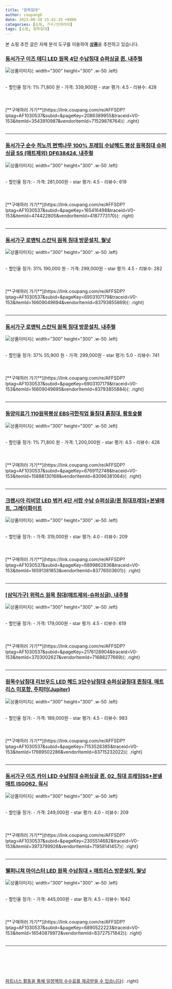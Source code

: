 ```yaml
---
title: "원목침대"
author: coupang6
date: 2023-08-30 15:42:29 +0800
categories: [쇼핑, 가구/인테리어]
tags: [쇼핑, 원목침대]
---
```


본 쇼핑 추천 글은 자체 분석 도구를 이용하여 [**상품**](https://link.coupang.com/a/bao1ui)을 추천하고 있습니다.

### [동서가구 이즈 테디 LED 원목 4단 수납침대 슈퍼싱글 퀸, 내추럴](https://link.coupang.com/re/AFFSDP?lptag=AF1030537&subid=&pageKey=2086389955&traceid=V0-153&itemId=3543910987&vendorItemId=71529876764)

![상품이미지](https://thumbnail7.coupangcdn.com/thumbnails/remote/230x230ex/image/vendor_inventory/4c75/ea8fe649421d8db77bd8963b8c25efc537a51c0e1020594f311dbca667ff.jpg){: width="300" height="300" .w-50 .left}


<br>
- 할인율 정가: 1%  71,800   원
- 가격: 339,900원
- star 평가: 4.5
- 리뷰수: 428
<br>
<br>
<br>
<br>
[**구매하러 가기**](https://link.coupang.com/re/AFFSDP?lptag=AF1030537&subid=&pageKey=2086389955&traceid=V0-153&itemId=3543910987&vendorItemId=71529876764){: .right}
<br>
<br>

---

### [동서가구 순수 히노끼 편백나무 100% 프레임 수납헤드 평상 원목침대 슈퍼싱글 SS (매트제외) DF638424, 내추럴](https://link.coupang.com/re/AFFSDP?lptag=AF1030537&subid=&pageKey=165416498&traceid=V0-153&itemId=474422805&vendorItemId=4187773170)

![상품이미지](https://thumbnail6.coupangcdn.com/thumbnails/remote/230x230ex/image/vendor_inventory/7492/a07e82465af1671b4a410bce36beac8f149cc6ab1625737b8b19397181cb.jpg){: width="300" height="300" .w-50 .left}


<br>
- 할인율 정가: 
- 가격: 281,000원
- star 평가: 4.5
- 리뷰수: 619
<br>
<br>
<br>
<br>
[**구매하러 가기**](https://link.coupang.com/re/AFFSDP?lptag=AF1030537&subid=&pageKey=165416498&traceid=V0-153&itemId=474422805&vendorItemId=4187773170){: .right}
<br>
<br>

---

### [동서가구 로맨틱 스칸딕 원목 침대 방문설치, 월넛](https://link.coupang.com/re/AFFSDP?lptag=AF1030537&subid=&pageKey=6903107179&traceid=V0-153&itemId=16609049694&vendorItemId=83793855869)

![상품이미지](https://thumbnail8.coupangcdn.com/thumbnails/remote/230x230ex/image/rs_quotation_api/3mrnpq02/483890afed70435683408cc14b3b21d9.jpg){: width="300" height="300" .w-50 .left}


<br>
- 할인율 정가: 31%  190,000   원
- 가격: 299,000원
- star 평가: 4.5
- 리뷰수: 282
<br>
<br>
<br>
<br>
[**구매하러 가기**](https://link.coupang.com/re/AFFSDP?lptag=AF1030537&subid=&pageKey=6903107179&traceid=V0-153&itemId=16609049694&vendorItemId=83793855869){: .right}
<br>
<br>

---

### [동서가구 로맨틱 스칸딕 원목 침대 방문설치, 내추럴](https://link.coupang.com/re/AFFSDP?lptag=AF1030537&subid=&pageKey=6903107179&traceid=V0-153&itemId=16609049695&vendorItemId=83793855884)

![상품이미지](https://thumbnail9.coupangcdn.com/thumbnails/remote/230x230ex/image/rs_quotation_api/ffcqfmkt/69271643bcab4957a7e4394b544412f1.jpg){: width="300" height="300" .w-50 .left}


<br>
- 할인율 정가: 37%  55,900   원
- 가격: 299,000원
- star 평가: 5.0
- 리뷰수: 741
<br>
<br>
<br>
<br>
[**구매하러 가기**](https://link.coupang.com/re/AFFSDP?lptag=AF1030537&subid=&pageKey=6903107179&traceid=V0-153&itemId=16609049695&vendorItemId=83793855884){: .right}
<br>
<br>

---

### [동양의료기 110원목평상 EBS극한직업 돌침대 흙침대, 황토숯볼](https://link.coupang.com/re/AFFSDP?lptag=AF1030537&subid=&pageKey=6769112748&traceid=V0-153&itemId=15888130168&vendorItemId=83096381064)

![상품이미지](https://thumbnail9.coupangcdn.com/thumbnails/remote/230x230ex/image/vendor_inventory/5983/b0330da8202c7ad386bfefc71f9ceedb51f302a216ca929ceab36b9e6b7a.jpg){: width="300" height="300" .w-50 .left}


<br>
- 할인율 정가: 1%  71,800   원
- 가격: 1,200,000원
- star 평가: 4.5
- 리뷰수: 428
<br>
<br>
<br>
<br>
[**구매하러 가기**](https://link.coupang.com/re/AFFSDP?lptag=AF1030537&subid=&pageKey=6769112748&traceid=V0-153&itemId=15888130168&vendorItemId=83096381064){: .right}
<br>
<br>

---

### [크렌시아 리비앙 LED 벙커 4단 서랍 수납 슈퍼싱글/퀸 침대프레임+본넬매트, 그레이화이트](https://link.coupang.com/re/AFFSDP?lptag=AF1030537&subid=&pageKey=6899862836&traceid=V0-153&itemId=16591381853&vendorItemId=83776503601)

![상품이미지](https://thumbnail9.coupangcdn.com/thumbnails/remote/230x230ex/image/vendor_inventory/39ab/43cc52ad9a79ff50e41c01cd7a08964864ece7114ac402194790387bfa84.jpg){: width="300" height="300" .w-50 .left}


<br>
- 할인율 정가: 
- 가격: 319,000원
- star 평가: 4.0
- 리뷰수: 209
<br>
<br>
<br>
<br>
[**구매하러 가기**](https://link.coupang.com/re/AFFSDP?lptag=AF1030537&subid=&pageKey=6899862836&traceid=V0-153&itemId=16591381853&vendorItemId=83776503601){: .right}
<br>
<br>

---

### [[삼익가구] 위럭스 원목 침대(매트제외-슈퍼싱글), 내추럴](https://link.coupang.com/re/AFFSDP?lptag=AF1030537&subid=&pageKey=2176128904&traceid=V0-153&itemId=3703002627&vendorItemId=71688277669)

![상품이미지](https://thumbnail10.coupangcdn.com/thumbnails/remote/230x230ex/image/vendor_inventory/598a/1b58a178ea964772a7ac01f13613d7b5d1e1820648f36115aec6f5a1ce6b.jpg){: width="300" height="300" .w-50 .left}


<br>
- 할인율 정가: 
- 가격: 179,000원
- star 평가: 4.5
- 리뷰수: 619
<br>
<br>
<br>
<br>
[**구매하러 가기**](https://link.coupang.com/re/AFFSDP?lptag=AF1030537&subid=&pageKey=2176128904&traceid=V0-153&itemId=3703002627&vendorItemId=71688277669){: .right}
<br>
<br>

---

### [원목수납침대 리브우드 LED 헤드 3단수납침대 슈퍼싱글침대 퀸침대, 매트리스 미포함, 주피터(Jupiter)](https://link.coupang.com/re/AFFSDP?lptag=AF1030537&subid=&pageKey=7153526385&traceid=V0-153&itemId=17989502286&vendorItemId=83715232022)

![상품이미지](https://thumbnail6.coupangcdn.com/thumbnails/remote/230x230ex/image/vendor_inventory/0e41/a6b79540a4c7f090b91f1d4d84cf891ad4de8db735df8bea576671d41051.jpg){: width="300" height="300" .w-50 .left}


<br>
- 할인율 정가: 
- 가격: 189,000원
- star 평가: 4.5
- 리뷰수: 983
<br>
<br>
<br>
<br>
[**구매하러 가기**](https://link.coupang.com/re/AFFSDP?lptag=AF1030537&subid=&pageKey=7153526385&traceid=V0-153&itemId=17989502286&vendorItemId=83715232022){: .right}
<br>
<br>

---

### [동서가구 이즈 카이 LED 수납침대 슈퍼싱글 퀸, 02_침대 프레임SS+본넬매트 ISG062, 워시](https://link.coupang.com/re/AFFSDP?lptag=AF1030537&subid=&pageKey=2305514682&traceid=V0-153&itemId=3973799926&vendorItemId=71958141457)

![상품이미지](https://thumbnail7.coupangcdn.com/thumbnails/remote/230x230ex/image/vendor_inventory/6c44/c93ac88e214438c8c1a23dc8fdaf6f4c2c1add0a7c7483f95edf0b6844db.jpg){: width="300" height="300" .w-50 .left}


<br>
- 할인율 정가: 
- 가격: 249,000원
- star 평가: 4.0
- 리뷰수: 209
<br>
<br>
<br>
<br>
[**구매하러 가기**](https://link.coupang.com/re/AFFSDP?lptag=AF1030537&subid=&pageKey=2305514682&traceid=V0-153&itemId=3973799926&vendorItemId=71958141457){: .right}
<br>
<br>

---

### [웰퍼니쳐 마이스터 LED 원목 수납침대 + 매트리스 방문설치, 월넛](https://link.coupang.com/re/AFFSDP?lptag=AF1030537&subid=&pageKey=6890522223&traceid=V0-153&itemId=16540879972&vendorItemId=83727571842)

![상품이미지](https://thumbnail7.coupangcdn.com/thumbnails/remote/230x230ex/image/retail/images/2022/11/03/15/3/31065c17-33f6-4508-a163-03bb0076f8f7.jpg){: width="300" height="300" .w-50 .left}


<br>
- 할인율 정가: 
- 가격: 445,000원
- star 평가: 4.5
- 리뷰수: 1642
<br>
<br>
<br>
<br>
[**구매하러 가기**](https://link.coupang.com/re/AFFSDP?lptag=AF1030537&subid=&pageKey=6890522223&traceid=V0-153&itemId=16540879972&vendorItemId=83727571842){: .right}
<br>
<br>

---
<br><br><br><br><br> [파트너스 활동을 통해 일정액의 수수료를 제공받을 수 있습니다](https://link.coupang.com/a/bao1ui){: .right}